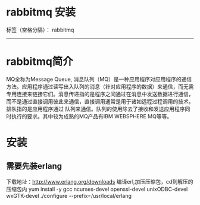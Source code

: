 # rabbitmq 安装

标签（空格分隔）： rabbitmq

---
# rabbitmq简介
  MQ全称为Message Queue, 消息队列（MQ）是一种应用程序对应用程序的通信方法。应用程序通过读写出入队列的消息（针对应用程序的数据）来通信，而无需专用连接来链接它们。消息传递指的是程序之间通过在消息中发送数据进行通信，而不是通过直接调用彼此来通信，直接调用通常是用于诸如远程过程调用的技术。排队指的是应用程序通过 队列来通信。队列的使用除去了接收和发送应用程序同时执行的要求。其中较为成熟的MQ产品有IBM WEBSPHERE MQ等等。
# 安装
## 需要先装erlang
 下载地址：http://www.erlang.org/downloads
 编译erl,加压压缩包，cd到解压的压缩包内
 yum install -y gcc ncurses-devel openssl-devel unixODBC-devel wxGTK-devel
 ./configure --prefix=/usr/local/erlang
 

